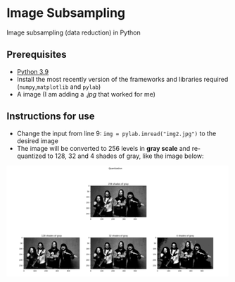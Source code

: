 # Image Subsampling
 Image subsampling (data reduction) in Python
 
  ## Prerequisites
  - [Python 3.9](https://www.python.org/)
  - Install the most recently version of the frameworks and libraries required (`numpy`,`matplotlib` and `pylab`)
  - A  image (I am adding a *.jpg* that worked for me)
  ## Instructions for use
  - Change the input from line 9: `img = pylab.imread("img2.jpg")` to the desired image
  - The image will be converted to 256 levels in **gray scale** and re-quantized  to 128, 32 and 4 shades of gray, like the image below: 
  
  <img src="https://github.com/eng-flavio/Image-quantization/blob/main/result.png" alt="texto" width="1000"/>
